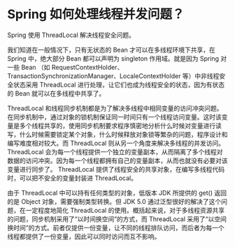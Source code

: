 # Spring 如何处理线程并发问题？

Spring 使用 ThreadLocal 解决线程安全问题。

我们知道在一般情况下，只有无状态的 Bean 才可以在多线程环境下共享，在 Spring 中，绝大部分 Bean 都可以声明为 singleton 作用域。就是因为 Spring 对一些 Bean （如 RequestContextHolder、TransactionSynchronizationManager、LocaleContextHolder 等）中非线程安全状态采用 ThreadLocal 进行处理，让它们也成为线程安全的状态，因为有状态的 Bean 就可以在多线程中共享了。

ThreadLocal 和线程同步机制都是为了解决多线程中相同变量的访问冲突问题。在同步机制中，通过对象的锁机制保证同一时间只有一个线程访问变量。这时该变量是多个线程共享的，使用同步机制要求程序慎密地分析什么时候对变量进行读写，什么时候需要锁定某个对象，什么时候释放对象锁等繁杂的问题，程序设计和编写难度相对较大。而 ThreadLocal 则从另一个角度来解决多线程的并发访问。 ThreadLocal 会为每一个线程提供一个独立的变量副本，从而隔离了多个线程对数据的访问冲突。因为每一个线程都拥有自己的变量副本，从而也就没有必要对该变量进行同步了。 ThreadLocal 提供了线程安全的共享对象，在编写多线程代码时，可以把不安全的变量封装进 ThreadLocal。

由于 ThreadLocal 中可以持有任何类型的对象，低版本 JDK 所提供的 get() 返回的是 Object 对象，需要强制类型转换。但 JDK 5.0 通过泛型很好的解决了这个问题，在一定程度地简化 ThreadLocal 的使用。概括起来说，对于多线程资源共享的问题，同步机制采用了“以时间换空间”的方式，而 ThreadLocal 采用了“以空间换时间”的方式。前者仅提供一份变量，让不同的线程排队访问，而后者为每一个线程都提供了一份变量，因此可以同时访问而互不影响。